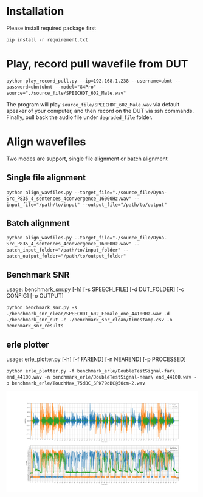 # Installation
Please install required package first
```
pip install -r requirement.txt
```

# Play, record pull wavefile from DUT
```
python play_record_pull.py --ip=192.168.1.238 --username=ubnt --password=ubntubnt --model="G4Pro" --source="./source_file/SPEECHDT_602_Male.wav"

```

The program will play `source_file/SPEECHDT_602_Male.wav` via default speaker of your computer, and then record on the DUT via ssh commands.
Finally, pull back the audio file under `degraded_file` folder.


# Align wavefiles
Two modes are support, single file alignment or batch alignment
## Single file alignment
```
python align_wavfiles.py --target_file="./source_file/Dyna-Src_P835_4_sentences_4convergence_16000Hz.wav" --input_file="/path/to/input" --output_file="/path/to/output"
```
## Batch alignment
```
python align_wavfiles.py --target_file="./source_file/Dyna-Src_P835_4_sentences_4convergence_16000Hz.wav" --batch_input_folder="/path/to/input_folder" --batch_output_folder="/path/to/output_folder"
```

## Benchmark SNR
usage: benchmark_snr.py [-h] [-s SPEECH_FILE] [-d DUT_FOLDER] [-c CONFIG] [-o OUTPUT]
```
python benchmark_snr.py -s ./benchmark_snr_clean/SPEECHDT_602_Female_one_44100Hz.wav -d ./benchmark_snr_dut -c ./benchmark_snr_clean/timestamp.csv -o benchmark_snr_results

```

## erle plotter
usage: erle_plotter.py [-h] [-f FAREND] [-n NEAREND] [-p PROCESSED]

```
python erle_plotter.py -f benchmark_erle/DoubleTestSignal-far\ end_44100.wav -n benchmark_erle/DoubleTestSignal-near\ end_44100.wav -p benchmark_erle/TouchMax_75dBC_SPK79dBC@50cm-2.wav
```
![ERLR example](./images/erle_example.png)


